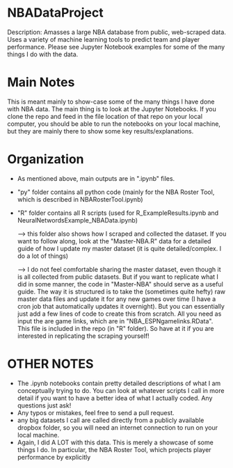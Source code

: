 # NBADataProject
Description: Amasses a large NBA database from public, web-scraped data. Uses a variety of machine learning tools to predict team and player performance. Please see Jupyter Notebook examples for some of the many things I do with the data.

# Main Notes
This is meant mainly to show-case some of the many things I have done with NBA data. The main thing is to look at the Jupyter Notebooks. If you clone the repo and feed in the file location of that repo on your local computer, you should be able to run the notebooks on your local machine, but they are mainly there to show some key results/explanations.

# Organization
- As mentioned above, main outputs are in ".ipynb" files.
- "py" folder contains all python code (mainly for the NBA Roster Tool, which is described in NBARosterTool.ipynb)
- "R" folder contains all R scripts (used for R_ExampleResults.ipynb and NeuralNetwordsExample_NBAData.ipynb)
     
     --> this folder also shows how I scraped and collected the dataset. If you want to follow along, look at the "Master-NBA.R"
     data for a detailed guide of how I update my master dataset (it is quite detailed/complex. I do a lot of things)
     
     --> I do not feel comfortable sharing the master dataset, even though it is all collected from public datasets. But if you want
     to replicate what I did in some manner, the code in "Master-NBA" should serve as a useful guide. The way it is structured is to take the (sometimes
     quite hefty) raw master data files and update it for any new games over time (I have a cron job that automatically updates it overnight). But you 
     can essentially just add a few lines of code to create this from scratch. All you need as input the are game links, which are in "NBA_ESPNgamelinks.RData". 
     This file is included in the repo (in "R" folder). So have at it if you are interested in replicating the scraping yourself!


# OTHER NOTES
- The .ipynb notebooks contain pretty detailed descriptions of what I am conceptually trying to do. You can look at whatever scripts I call in more detail if you want
to have a better idea of what I actually coded. Any questions just ask!
- Any typos or mistakes, feel free to send a pull request.
- any big datasets I call are called directly from a publicly available dropbox folder, so you will need an internet connection to run on your local machine.
- Again, I did A LOT with this data. This is merely a showcase of some things I do. In particular, the NBA Roster Tool, which projects player performance
by explicitly
